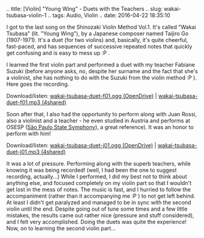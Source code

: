 .. title: [Violin] "Young Wing" - Duets with the Teachers
.. slug: wakai-tsubasa-violin-1
.. tags: Audio, Violin
.. date: 2016-04-22 18:35:10

I got to the last song on the Shinozaki Violin Method Vol.1. It's called "Wakai Tsubasa" (lit. "Young Wing"), by a Japanese composer named Taijiro Go (1907-1971). It's a duet (for two violins) and, basically, it's quite cheerful, fast-paced,  and has sequences of successive repeated notes that quickly get confusing and is easy to mess up :P .

I learned the first violin part and performed a duet with my teacher Fabiane Suzuki (before anyone asks, no, despite her surname and the fact that she's a violinist, she has nothing to do with the Suzuki from the violin method :P ). Here goes the recording.

Download/listen: [wakai-tsubasa-duet-f01.ogg (OpenDrive)][wakai-tsubasa-duet-f01-od] | [wakai-tsubasa-duet-f01.mp3 (4shared)][wakai-tsubasa-duet-f01-4s]

Soon after that, I also had the opportunity to perform along with Juan Rossi, also a violinist and a teacher - he even studied in Austria and performs at OSESP ([São Paulo State Symphony](https://en.wikipedia.org/wiki/Orquestra_Sinf%C3%B4nica_do_Estado_de_S%C3%A3o_Paulo)), a great reference). It was an honor to perform with him!

Download/listen: [wakai-tsubasa-duet-j01.ogg (OpenDrive)][wakai-tsubasa-duet-j01-od] | [wakai-tsubasa-duet-j01.mp3 (4shared)][wakai-tsubasa-duet-j01-4s]

It was a lot of pressure. Performing along with the superb teachers, while knowing it was being recorded! (well, I had been the one to suggest recording, actually...) While I performed, I did my best not to think about anything else, and focused completely on my violin part so that I wouldn't get lost in the mess of notes. The music is fast, and I hurried to follow the accompaniment (rather than it accompanying me :P ) to not get left behind. At least I didn't get paralyzed and managed to be in sync with the second violin until the end. Despite going out of tune some times and a few little mistakes, the results came out rather nice (pressure and stuff considered), and I felt very accomplished. Doing the duets was quite the experience! Now, on to learning the second violin part...



[wakai-tsubasa-duet-f01-od]: https://od.lk/d/113109650_RSNCb/wakai-tsubasa-duet-f01.ogg
[wakai-tsubasa-duet-f01-4s]: http://www.4shared.com/mp3/QaBauN7vce/wakai-tsubasa-duet-f01.html
[wakai-tsubasa-duet-j01-od]: https://od.lk/d/113109642_TK457/wakai-tsubasa-duet-j01.ogg
[wakai-tsubasa-duet-j01-4s]: http://www.4shared.com/mp3/BBy3qv50ba/wakai-tsubasa-duet-j01.html
